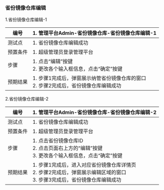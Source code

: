 ### 省份镜像仓库编辑

1.省份镜像仓库编辑-1

| 编号     | 1. 管理平台Admin-省份镜像仓库-省份镜像仓库编辑-1             |
| -------- | ------------------------------------------------------------ |
| 测试点   | 1. 省份镜像仓库编辑成功                      |
| 预置条件 | 1. 超级管理员登录管理平台                          |
| 步骤     | 1. 点击“编辑”按键<br/>2. 更改各个输入框信息，点击“确定”按键 |
| 预期结果 | 1. 步骤1完成后，弹窗展示纳管省份镜像仓库的窗口<br/>2. 步骤2完成后，省份镜像仓库编辑成功 |


2.省份镜像仓库编辑-2

| 编号     | 1. 管理平台Admin-省份镜像仓库-省份镜像仓库编辑-2             |
| -------- | ------------------------------------------------------------ |
| 测试点   | 1. 省份镜像仓库编辑成功                      |
| 预置条件 | 1. 超级管理员登录管理平台                          |
| 步骤     | 1. 点击省份镜像仓库ID<br/>2. 点击页面右上方的“编辑”按键<br/>3. 更改各个输入框信息，点击“确定”按键 |
| 预期结果 | 1. 步骤1完成后，进入对应省份镜像仓库详情页<br/>2. 步骤2完成后，弹窗展示编辑区域的窗口<br/>3. 步骤3完成后，省份镜像仓库编辑成功 |